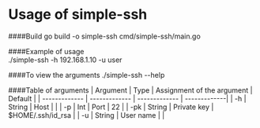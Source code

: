 # Usage of simple-ssh

####Build
    go build -o simple-ssh cmd/simple-ssh/main.go
    
####Example of usage    	
    ./simple-ssh -h 192.168.1.10 -u user
    
####To view the arguments
    ./simple-ssh --help
    
####Table of arguments
| Argument       | Type | Assignment of the argument | Default |
| ------------- | ------------- | ------------- | -------------|
| -h  | String                  | Host          |              |
| -p  | Int                     | Port          | 22           |
| -pk | String                  | Private key   | $HOME/.ssh/id_rsa |
| -u | String                   | User name     |             |